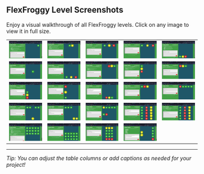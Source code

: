 ## FlexFroggy Level Screenshots

Enjoy a visual walkthrough of all FlexFroggy levels. Click on any image to view it in full size.

<div align="center">

|   |   |   |   |   |
|---|---|---|---|---|
| [![](./imgs/1.png)](./imgs/1.png)  | [![](./imgs/2.png)](./imgs/2.png)  | [![](./imgs/3.png)](./imgs/3.png)  | [![](./imgs/4.png)](./imgs/4.png)  | [![](./imgs/5.png)](./imgs/5.png)  |
| [![](./imgs/6.png)](./imgs/6.png)  | [![](./imgs/7.png)](./imgs/7.png)  | [![](./imgs/8.png)](./imgs/8.png)  | [![](./imgs/9.png)](./imgs/9.png)  | [![](./imgs/10.png)](./imgs/10.png) |
| [![](./imgs/11.png)](./imgs/11.png) | [![](./imgs/12.png)](./imgs/12.png) | [![](./imgs/13.png)](./imgs/13.png) | [![](./imgs/14.png)](./imgs/14.png) | [![](./imgs/15.png)](./imgs/15.png) |
| [![](./imgs/16.png)](./imgs/16.png) | [![](./imgs/17.png)](./imgs/17.png) | [![](./imgs/18.png)](./imgs/18.png) | [![](./imgs/19.png)](./imgs/19.png) | [![](./imgs/20.png)](./imgs/20.png) |
| [![](./imgs/21.png)](./imgs/21.png) | [![](./imgs/22.png)](./imgs/22.png) | [![](./imgs/23.png)](./imgs/23.png) | [![](./imgs/24.png)](./imgs/24.png) |                   |

</div>

---

*Tip: You can adjust the table columns or add captions as needed for your project!*
